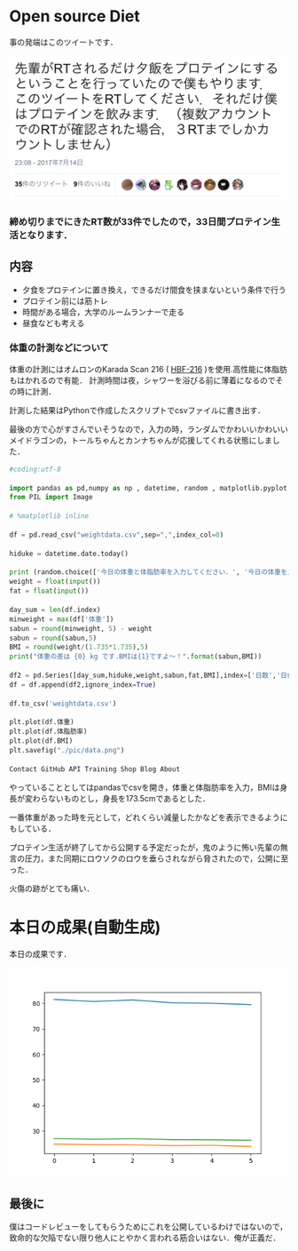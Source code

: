 # Open source Diet

事の発端はこのツイートです．

![](./pic/RT.png)

### 締め切りまでにきたRT数が33件でしたので，33日間プロテイン生活となります．

## 内容

- 夕食をプロテインに置き換え，できるだけ間食を挟まないという条件で行う
- プロテイン前には筋トレ
- 時間がある場合，大学のルームランナーで走る
- 昼食なども考える

### 体重の計測などについて
体重の計測にはオムロンのKarada Scan 216 ( [HBF-216](http://kakaku.com/item/K0000506312/) )を使用.高性能に体脂肪もはかれるので有能． 計測時間は夜，シャワーを浴びる前に薄着になるのでその時に計測．

計測した結果はPythonで作成したスクリプトでcsvファイルに書き出す．

最後の方で心がすさんでいそうなので，入力の時，ランダムでかわいいかわいいメイドラゴンの，トールちゃんとカンナちゃんが応援してくれる状態にしました．

```weight.py
#coding:utf-8

import pandas as pd,numpy as np , datetime, random , matplotlib.pyplot as plt
from PIL import Image

# %matplotlib inline

df = pd.read_csv("weightdata.csv",sep=",",index_col=0)

hiduke = datetime.date.today()

print (random.choice(['今日の体重と体脂肪率を入力してください．', '今日の体重を入力してください！はとバスさん！', '体重を入力してぇ，はとバス']))
weight = float(input())
fat = float(input())

day_sum = len(df.index)
minweight = max(df['体重'])
sabun = round(minweight, 5) - weight
sabun = round(sabun,5)
BMI = round(weight/(1.735*1.735),5)
print("体重の差は {0} kg です.BMIは{1}ですよ〜！".format(sabun,BMI))

df2 = pd.Series([day_sum,hiduke,weight,sabun,fat,BMI],index=['日数','日付','体重','差分','体脂肪率','BMI'])
df = df.append(df2,ignore_index=True)

df.to_csv('weightdata.csv')

plt.plot(df.体重)
plt.plot(df.体脂肪率)
plt.plot(df.BMI)
plt.savefig("./pic/data.png")

Contact GitHub API Training Shop Blog About

```

やっていることとしてはpandasでcsvを開き，体重と体脂肪率を入力，BMIは身長が変わらないものとし，身長を173.5cmであるとした．

一番体重があった時を元として，どれくらい減量したかなどを表示できるようにもしている．

プロテイン生活が終了してから公開する予定だったが，鬼のように怖い先輩の無言の圧力，また同期にロウソクのロウを垂らされながら脅されたので，公開に至った．

火傷の跡がとても痛い．

# 本日の成果(自動生成)

本日の成果です．

![](./pic/data.png)

## 最後に

僕はコードレビューをしてもらうためにこれを公開しているわけではないので，致命的な欠陥でない限り他人にとやかく言われる筋合いはない．俺が正義だ．
